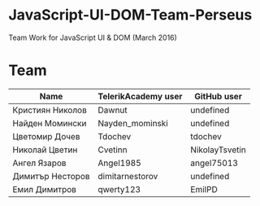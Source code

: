 # JavaScript-UI-DOM-Team-Perseus
Team Work for JavaScript UI &amp; DOM (March 2016)

# Team

Name | TelerikAcademy user | GitHub user
-----|-------|-------
Кристиян Николов | Dawnut | undefined
Найден Момински | Nayden_mominski | undefined
Цветомир Дочев | Tdochev | tdochev
Николай Цветин | Cvetinn | NikolayTsvetin
Ангел Язаров | Angel1985 | angel75013
Димитър Несторов | dimitarnestorov | undefined
Емил Димитров | qwerty123 | EmilPD